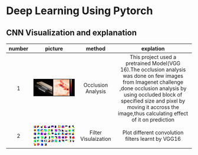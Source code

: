 # Deep Learning Using Pytorch
## CNN Visualization and explanation
| number | picture | method | explation|
|:-----:|:----------:|:-------:|:-----------:|
|1|![GitHub Logo](https://github.com/rishab-gangwar/DeepLearning_using_Pytorch/blob/master/originalandocclusion.png)|Occlusion Analysis |This project used a pretrained Model(VGG 16).The occlusion analysis was done on few images from Imagenet challenge ,done occlusion analysis by using occluded block of specified size and pixel by moving it accross the image,thus calculating effect of it on prediction|
|2|![](https://github.com/rishab-gangwar/DeepLearning_using_Pytorch/blob/master/filterL1.png)|Filter Visulaization|Plot different convolution filters learnt by VGG16|
